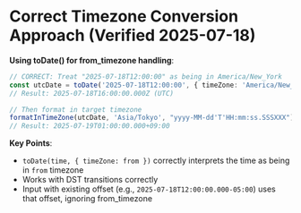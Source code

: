# Correct Timezone Conversion Approach (Verified 2025-07-18)

**Using toDate() for from_timezone handling**:
```typescript
// CORRECT: Treat "2025-07-18T12:00:00" as being in America/New_York
const utcDate = toDate('2025-07-18T12:00:00', { timeZone: 'America/New_York' });
// Result: 2025-07-18T16:00:00.000Z (UTC)

// Then format in target timezone
formatInTimeZone(utcDate, 'Asia/Tokyo', "yyyy-MM-dd'T'HH:mm:ss.SSSXXX");
// Result: 2025-07-19T01:00:00.000+09:00
```

**Key Points**:
- `toDate(time, { timeZone: from })` correctly interprets the time as being in `from` timezone
- Works with DST transitions correctly
- Input with existing offset (e.g., `2025-07-18T12:00:00.000-05:00`) uses that offset, ignoring from_timezone